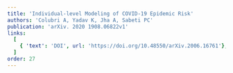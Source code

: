```yaml
---
title: 'Individual-level Modeling of COVID-19 Epidemic Risk'
authors: 'Colubri A, Yadav K, Jha A, Sabeti PC'
publication: 'arXiv. 2020 1908.06822v1'
links:
  [
    { 'text': 'DOI', url: 'https://doi.org/10.48550/arXiv.2006.16761'},
  ]
order: 27
---
```

